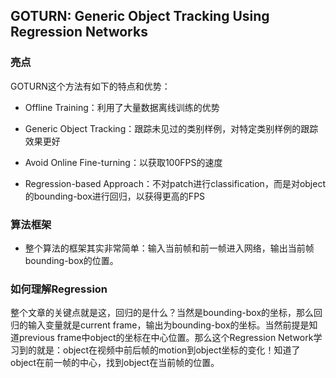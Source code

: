 ## GOTURN: Generic Object Tracking Using Regression Networks

### 亮点

GOTURN这个方法有如下的特点和优势：

- Offline Training：利用了大量数据离线训练的优势

- Generic Object Tracking：跟踪未见过的类别样例，对特定类别样例的跟踪效果更好

- Avoid Online Fine-turning：以获取100FPS的速度

- Regression-based Approach：不对patch进行classification，而是对object的bounding-box进行回归，以获得更高的FPS

### 算法框架

- 整个算法的框架其实非常简单：输入当前帧和前一帧进入网络，输出当前帧bounding-box的位置。

### 如何理解Regression

整个文章的关键点就是这，回归的是什么？当然是bounding-box的坐标，那么回归的输入变量就是current frame，输出为bounding-box的坐标。当然前提是知道previous frame中object的坐标在中心位置。那么这个Regression Network学习到的就是：object在视频中前后帧的motion到object坐标的变化！知道了object在前一帧的中心，找到object在当前帧的位置。

